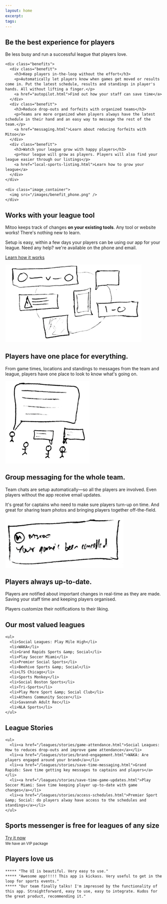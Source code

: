 ```yaml
---
layout: home
excerpt: 
tags: 
---
```


<div class="screenshot-header">
  <div class="screenshot"></div>
</div>

<div class="detail">
  <section class="headline">
    <h1>Be the best experience for players</h1>
    <p>Be less busy and run a successful league that players love.</p>

    <div class="benefits">
      <div class="benefit">
        <h3>Keep players in-the-loop without the effort</h3>
        <p>Automatically let players know when games get moved or results come in. Put the latest schedule, results and standings in player's hands. All without lifting a finger.</p>
        <a href="autopilot.html">Find out how your staff can save time</a>
      </div>
      <div class="benefit">
        <h3>Reduce drop-outs and forfeits with organized teams</h3>
        <p>Teams are more organized when players always have the latest schedule in their hand and an easy way to message the rest of the team.</p>
        <a href="messaging.html">Learn about reducing forfeits with Mitoo</a>
      </div>
      <div class="benefit">
        <h3>Watch your league grow with happy players</h3>
        <p>Your league will grow as players. Players will also find your league easier through our listings</p>
        <a href="local-sports-listing.html">Learn how to grow your league</a>
      </div>
    </div>

    <div class="image_container">
      <img src="/images/benefit_phone.png" />
    </div>
  </section>
</div>

<div id="minimal-setup" class="detail">
  <section class="minimal-setup">
    <h2>Works with your league tool</h2>
    <p>Mitoo keeps track of changes <b>on your existing tools</b>. Any tool or website works! There's nothing new to learn.</p>
    <p>Setup is easy, within a few days your players can be using our app for your league. Need any help? we're available on the phone and email.</p>
    <p><a href="/leagues/how-it-works">Learn how it works</a></p>
  </section>
</div>

<div id="everything-in-one-place" class="detail">
  <section>
    <img src="/images/one_place.png" class="background" />
    <h2>Players have one place for everything.</h2>
    <p>From game times, locations and standings to messages from the team and league, players have one place to look to know what's going on.</p>
    <p></p>
  </section>
</div>

<div id="group-messaging" class="detail">
  <section>
    <img src="/images/group_messaging.png" class="background" />
    <h2>Group messaging for the whole team.</h2>
    <p>Team chats are setup automatically—so all the players are involved. Even players without the app receive email updates.</p>
    <p>It's great for captains who need to make sure players turn-up on time. And great for sharing team photos and bringing players together off-the-field.</p>
  </section>
</div>

<div id="players-in-the-loop" class="detail">
  <section>
    <img src="/images/up_to_date.png" class="background" />
    <h2>Players always up-to-date.</h2>
    <p>Players are notified about important changes in real-time as they are made. Saving your staff time and keeping players organised.</p>
    <p>Players customize their notifications to their liking.</p>
  </section>
</div>

<div id="valued-leagues" class="detail">
  <section>
    <h2>Our most valued leagues</h2>

    <ul>
      <li>Social Leagues: Play Mile High</li>
      <li>WAKA</li>
      <li>Grand Rapids Sports &amp; Social</li>
      <li>Play Soccer Miami</li>
      <li>Premier Social Sports</li>
      <li>Beehive Sports &amp; Social</li>
      <li>LTS Chicago</li>
      <li>Sports Monkey</li>
      <li>Social Boston Sports</li>
      <li>Tri-Sports</li>
      <li>Play More Sport &amp; Social Club</li>
      <li>Athens Community Soccer</li>
      <li>Savannah Adult Rec</li>
      <li>NLA Sports</li>
    </ul>
  </section>

</div>

<div id="league-stories" class="detail">
  <section>
    <h2>League Stories</h2>

    <ul>
      <li><a href="/leagues/stories/game-attendance.html">Social Leagues: How to reduces drop-outs and improve game attendance</a></li>
      <li><a href="/leagues/stories/brand-engagement.html">WAKA: Are players engaged around your brand</a></li>
      <li><a href="/leagues/stories/save-time-messaging.html">Grand Rapids: Save time getting key messages to captains and players</a></li>
      <li><a href="/leagues/stories/save-time-game-updates.html">Play Soccer Miami: Save time keeping player up-to-date with game changes</a></li>
      <li><a href="/leagues/stories/access-schedules.html">Premier Sport &amp; Social: do players alway have access to the schedules and standings</a></li>
    </ul>
  </section>
</div>

<div id="try-us" class="detail">
  <section>
      <div>
        <h1>Sports messenger is <b>free</b> for leagues of any size</h1>
        <a href="/leagues/try-it-now.html">Try it now</a>
      </div>
      <small>We have an VIP package</small>
  </section>
</div>

<div id="players-love-us" class="detail">
  <section>
    <h2>Players love us</h2>

    ***** "The UI is beautiful. Very easy to use."
    ***** "Awesome app!!!!! This app is kickass. Very useful to get in the loop for sports events."
    ***** "Our team finally talks! I'm impressed by the functionality of this app. Straightforward, easy to use, easy to integrate. Kudos for the great product, recommending it."
  </section>
</div>